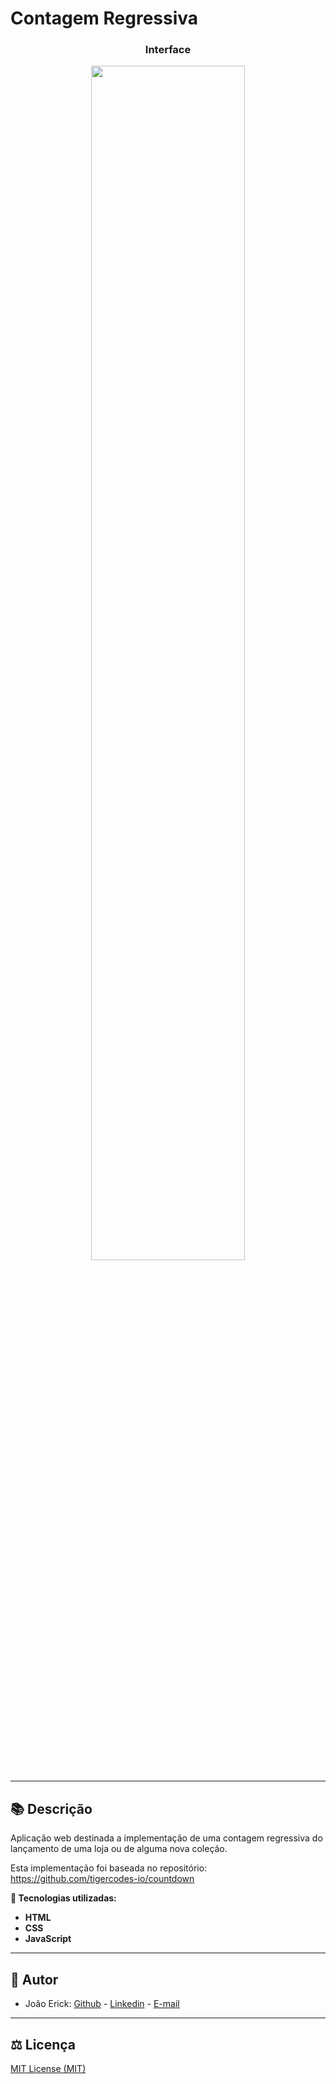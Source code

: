# Contagem Regressiva

<h3 align="center">Interface</h3>
<p align="center">
  <img src="https://i.imgur.com/B4kh1aW.png" width="70%">
</p>

------------

## 📚 Descrição ##
Aplicação web destinada a implementação de uma contagem regressiva do lançamento de uma loja ou de alguma nova coleção.

Esta implementação foi baseada no repositório: https://github.com/tigercodes-io/countdown

**🔗 Tecnologias utilizadas:**
- **HTML**
- **CSS**
- **JavaScript**

------------

## 📌 Autor ##
- João Erick: [Github](https://github.com/JoaoErick) - [Linkedin](https://www.linkedin.com/in/joão-erick-barbosa-9050801b0/) - [E-mail](https://mail.google.com/mail/u/0/?view=cm&fs=1&tf=1&source=mailto&to=jsilva@ecomp.uefs.br)
------------

## ⚖️ Licença ##
[MIT License (MIT)](https://github.com/JoaoErick/countdown-shop/blob/main/LICENSE)


